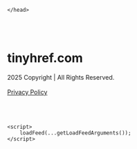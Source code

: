 <!DOCTYPE html>
<html data-adblockkey="MFwwDQYJKoZIhvcNAQEBBQADSwAwSAJBALquDFETXRn0Hr05fUP7EJT77xYnPmRbpMy4vk8KYiHnkNpednjOANJcaXDXcKQJN0nXKZJL7TciJD8AoHXK158CAwEAAQ==_XTcc5ATDOipAGHQ1t0P7u7v4jWRbRnHcEx0IkGxR44OAfAsCvQiWj0G7IpDd5Xj+xMgXYJFiidtk+fpGVYjrQA==" xmlns="http://www.w3.org/1999/xhtml" lang="en">
<head>
    <meta http-equiv="Content-Type" content="text/html; charset=utf-8"/>
    <meta name="viewport" content="width=device-width, initial-scale=1, shrink-to-fit=no"/>
    <title>tinyhref.com</title>
    <style media="screen">
.asset_star0 {
	background: url('//d38psrni17bvxu.cloudfront.net/themes/assets/star0.gif') no-repeat center;
	width: 13px;
	height: 12px;
	display: inline-block;
}

.asset_star1 {
	background: url('//d38psrni17bvxu.cloudfront.net/themes/assets/star1.gif') no-repeat center;
	width: 13px;
	height: 12px;
	display: inline-block;
}

.asset_starH {
	background: url('//d38psrni17bvxu.cloudfront.net/themes/assets/starH.gif') no-repeat center;
	width: 13px;
	height: 12px;
	display: inline-block;
}

.sitelink {
	padding-right: 16px;
}

.sellerRatings a:link,
.sellerRatings a:visited,
.sellerRatings a:hover,
.sellerRatings a:active {
	text-decoration: none;
	cursor: text;
}

.sellerRatings {
	margin:0 0 3px 20px;
}

.sitelinkHolder {
	margin:-15px 0 15px 35px;
}

#ajaxloaderHolder {
	display: block;
	width: 24px;
	height: 24px;
	background: #fff;
	padding: 8px 0 0 8px;
	margin:10px auto;
	-webkit-border-radius: 4px;
	-moz-border-radius: 4px;
	border-radius: 4px;
}</style>    <style media="screen">
* {
    margin:0;padding:0
}

body {
    background:#101c36;
    font-family: sans-serif;
    text-align: center;
    font-size:1rem;
}

.header {
    padding:1rem 1rem 0;
    overflow:hidden;
}

h1 {
    color:#848484;
    font-size:1.5rem;
}

.header-text-color:visited,
.header-text-color:link,
.header-text-color {
    color:#848484;
}

.comp-is-parked {
  margin: 4px 0 2px;
}

.comp-sponsored {
  text-align: left;
  margin: 0 0 -1.8rem 4px;
}

.wrapper1 {
    margin:1rem;
}

.wrapper2 {
    background:url('//d38psrni17bvxu.cloudfront.net/themes/cleanPeppermintBlack_657d9013/img/bottom.png') no-repeat center bottom;
    padding-bottom:140px;
}

.wrapper3 {
    background:#fff;
    max-width:300px;
    margin:0 auto 1rem;
    padding-top:1px;
    padding-bottom:1px;
}

.onDesktop {
    display:none;
}

.tcHolder {
    padding-top: 2rem;
}

.adsHolder {
    margin: 1rem 0;
    padding-top: 2rem;
    overflow:hidden;
}

.footer {
    color:#626574;
    padding:2rem 1rem;
    font-size:.8rem;
    margin:0 auto;
    max-width:440px;
}

.footer a:link,
.footer a:visited {
    color:#626574;
}

.sale_link_bold a,
.sale_link,
.sale_link a {
    color:#626574 !important;
}

.searchHolder {
    padding:1px 0 1px 1px;
    margin:1rem auto;
    width: 95%;
    max-width: 500px;
}

@media screen and (min-width:600px) {

    .comp-is-parked,
    .comp-sponsored {
      color: #848484;
    }

    .comp-sponsored {
      margin-left: 0;
    }

    .wrapper1 {
        max-width:1500px;
        margin-left:auto;
        margin-right:auto;
    }

    .wrapper2 {
        background:url('//d38psrni17bvxu.cloudfront.net/themes/cleanPeppermintBlack_657d9013/img/arrows.png') no-repeat center top;
        padding-bottom:0;
        min-height:600px;
    }

    .wrapper3 {
        max-width:530px;
        background:none;
    }
}
</style>    <style media="screen">
.fallback-term-holder {
    display: inline-grid;
    grid-template-columns: 1fr;
    width: 100%;
    padding-top: 50px;
}

.fallback-term-link {
    grid-column: 1 / span 1; align-self: center;
    padding: 50px 13px 50px 13px; border-radius: 25px;
    border: 5px solid #ffffff; margin-bottom: 20px;
    background-color: rgb(17, 38, 77);
    text-decoration-line: none;
    font-size: 18px;
    font-weight: 700;
    color: #ffffff;
    text-align: left;
}

.fallback-arrow {
    float: right;
    width: 24px;
    height: 24px;
    background-image: url('data:image/svg+xml;base64,PHN2ZyBmaWxsPScjRDdEN0Q3JyBzdHlsZT0iZmxvYXQ6IHJpZ2h0IiB4bWxucz0iaHR0cDovL3d3dy53My5vcmcvMjAwMC9zdmciIGhlaWdodD0iMjQiIHZpZXdCb3g9IjAgMCAyNCAyNCIgd2lkdGg9IjI0Ij48cGF0aCBkPSJNMCAwaDI0djI0SDB6IiBmaWxsPSJub25lIi8+PHBhdGggZD0iTTUuODggNC4xMkwxMy43NiAxMmwtNy44OCA3Ljg4TDggMjJsMTAtMTBMOCAyeiIvPjwvc3ZnPg==');
}</style>
    
    </head>

<body id="afd"><div id="plBanner"><script id="parklogic" type="text/javascript" src="https://parking3.parklogic.com/page/enhance.js?pcId=12&pId=1129&domain=tinyhref.com" async></script></div>

<div class="wrapper1">
        <div class="wrapper2">
        <div class="wrapper3">
            <br/>
        <script async src="https://euob.youseasky.com/sxp/i/224f85302aa2b6ec30aac9a85da2cbf9.js" data-ch="AdsDeli - domain - landingpage" data-uvid="397a6310194a0dac0b49ed176fdcfd5924c522e1" class="ct_clicktrue_80705" data-jsonp="onCheqResponse"></script>
    <noscript>
        <iframe src="https://obseu.youseasky.com/ns/224f85302aa2b6ec30aac9a85da2cbf9.html?ch=AdsDeli%20-%20domain%20-%20landingpage"
                width="0" height="0" style="display:none"></iframe>
    </noscript>
<br/>
<div class="header" id="domainname">
        <h1>tinyhref.com</h1>
    </div>
                        <div class="tcHolder">
                <div id="tc"></div>
            </div>
        </div>
    </div>
            <div class="footer">
            2025 Copyright | All Rights Reserved.
<br/><br/>
<a href="javascript:void(0);" onClick="window.open('/privacy.html', 'privacy-policy', 'width=890,height=330,left=200,top=200,menubar=no,status=yes,toolbar=no').focus()" class="privacy-policy">
    Privacy Policy
</a>
<br/><br/>
<br/><br/>
    </div>
</div>

<script type="text/javascript" language="JavaScript">
    var tcblock = {
        // Required and steady
        'container': 'tc',
        'type': 'relatedsearch',
        'colorBackground': 'transparent',
        
        'number': 3,
        
        // Font-Sizes and Line-Heights
        'fontSizeAttribution': 14,
        'fontSizeTitle': 24,
        'lineHeightTitle': 34,
        // Colors
        'colorAttribution': '#aaa',
        'colorTitleLink': '#0277bd',
        // Alphabetically
        'horizontalAlignment': 'center',
        'noTitleUnderline': false,
        'rolloverLinkColor': '#01579b',
        'verticalSpacing': 10
    };
    var searchboxBlock = {
        'container': 'search',
        'type': 'searchbox',
        'fontSizeSearchInput': 12,
        'hideSearchInputBorder': false,
        'hideSearchButtonBorder': true,
        'fontSizeSearchButton': 13,
        'colorBackground': 'transparent',
        'colorSearchButton': '#0b3279',
        'colorSearchButtonText': '#fff'
    };
    </script>
<script type="text/javascript">let isAdult=false;         let containerNames=[];         let uniqueTrackingID='MTc1ODc3NzQ3MC43NTI0Ojc5Zjk1MGY2NDA3YWYxNmIzNzI1NjIwNWYyYzZiOGE3Mjg5OWYzMThkODdmM2Q4MTE0NDY0ZjFiMDcyMGNjZDg6NjhkNGQwN2ViN2IyMQ==';         let search='';         let themedata='eyJhbGciOiJBMTI4S1ciLCJlbmMiOiJBMTI4Q0JDLUhTMjU2In0.whOcFgn9Eunx4QajlAr1AyJVCTpmfAJtQphipYvIDjODdHFyrePKqw.lqVIfNN3LijiD11t4DiV1Q.YcW2zfg7umUpvOh7O0CAM4hYP7hpLlXivnmJ0pjYGh_CSrMKGTS3CocFu1mNyreW9A4ihGo4vaeO0qmRS-Jx6Ls4vgt9xZJvbK43U35HYi9mYbbQwv-qwJc6zyZgeKsrlr7y7wHaokJ6dIB2_ZmXWFrvFQWgxwPHyJuxvidjp0bRViHO9tZjDxsG4KNcgp0tZdRKgVfJhyxO1fptNIbEra7CJ1RAOX-BthFdy4YkGPDh4Ca-fyEK5EW5PaV2lZUQNhmVdNrI242GiEliK9uR9678i-ZusVU3d2eGTuj44B3LvFCWxIfIyIAy_R0wWrGHbX9_bVGMqoMmgj6upeUTjEDqnF3WmxAnPUvU6qxu-z8DD5c8Vav10CyYhhafX9FxboiPe6VyfXaVtem2kp_7fNSauaeHhX1BSvtt8RqINW_0uO3RFyJztMqLEFcOlIfYQGlPRPl96y52Qk1t4X-Bps5QHLP-tgNAvygV3QUm3rnr-3GcfVye4XX8Vz2x4Y9DxL9E77MJLgPgl7dGnzpuMwc32Y_aiC6HVWOmydhRDiDQq52Tm5aNCysLPx-RqYCkZl2WbJOfmvrxyww3qW06TX4lCytljADJ8vClBPV0Mw98OmUA7_VHi_yp_fxYe4lG.Hk_PeSj1r37UoR5ym6qNtQ';         let domain='tinyhref.com';         let scriptPath='';         let adtest='off';if(top.location!==location) { top.location.href=location.protocol + '//' + location.host + location.pathname + (location.search ? location.search + '&' : '?') + '_xafvr=NWFkZjE0NDQ2ZWQzZjJjMjhjYTkzZGU5YjA2MDU3NGFiNjEyMjAyYyw2OGQ0ZDA3ZWJkYjMy'; }let pageLoadedCallbackTriggered = false;let fallbackTriggered = false;let formerCalledArguments = false;let pageOptions = {'pubId': 'dp-teaminternet01','resultsPageBaseUrl': '//' + location.host + '/?ts=','fontFamily': 'arial','optimizeTerms': true,'maxTermLength': 40,'adtest': true,'clicktrackUrl': '//' + location.host + '/munin/a/tr/click?','attributionText': 'Ads','colorAttribution': '#b7b7b7','fontSizeAttribution': 16,'attributionBold': false,'rolloverLinkBold': false,'fontFamilyAttribution': 'arial','adLoadedCallback': function(containerName, adsLoaded, isExperimentVariant, callbackOptions) {let data = {containerName: containerName,adsLoaded: adsLoaded,isExperimentVariant: isExperimentVariant,callbackOptions: callbackOptions,terms: pageOptions.terms};if (!adsLoaded || (containerName in containerNames)) {ajaxQuery(scriptPath + "/munin/a/tr/adloaded"+ "?toggle=adloaded"+ "&uid=" + encodeURIComponent(uniqueTrackingID)+ "&domain=" + encodeURIComponent(domain)+ "&data=" + encodeURIComponent(JSON.stringify(data)));}},'pageLoadedCallback': function (requestAccepted, status) {document.body.style.visibility = 'visible';pageLoadedCallbackTriggered = true;if ((status.faillisted === true || status.faillisted == "true" || status.blocked === true || status.blocked == "true" ) && status.error_code != 25) {ajaxQuery(scriptPath + "/munin/a/tr/block?domain=" + encodeURIComponent(domain) + "&caf=1&toggle=block&reason=other&uid=" + encodeURIComponent(uniqueTrackingID));}if (status.errorcode && !status.error_code) {status.error_code = status.errorcode;}if (status.error_code) {ajaxQuery(scriptPath + "/munin/a/tr/errorcode?domain=" + encodeURIComponent(domain) + "&caf=1&toggle=errorcode&code=" + encodeURIComponent(status.error_code) + "&uid=" + encodeURIComponent(uniqueTrackingID));if ([18, 19].indexOf(parseInt(status.error_code)) != -1 && fallbackTriggered == false) {fallbackTriggered = true;if (typeof loadFeed === "function") {window.location.href = '//' + location.host;}}if (status.error_code == 20) {window.location.replace("//dp.g.doubleclick.net/apps/domainpark/domainpark.cgi?client=" + encodeURIComponent((pageOptions.pubid.match(/^ca-/i) ? "" : "ca-") + pageOptions.pubid) + "&domain_name=" + encodeURIComponent(domain) + "&output=html&drid=" + encodeURIComponent(pageOptions.domainRegistrant));}}if (status.needsreview === true || status.needsreview == "true") {ajaxQuery(scriptPath + "/munin/a/tr/needsreview?domain=" + encodeURIComponent(domain) + "&caf=1&toggle=needsreview&uid=" + encodeURIComponent(uniqueTrackingID));}if ((status.adult === true || status.adult == "true") && !isAdult) {ajaxQuery(scriptPath + "/munin/a/tr/adult?domain=" + encodeURIComponent(domain) + "&caf=1&toggle=adult&uid=" + encodeURIComponent(uniqueTrackingID));} else if ((status.adult === false || status.adult == "false") && isAdult) {ajaxQuery(scriptPath + "/munin/a/tr/nonadult?domain=" + encodeURIComponent(domain) + "&caf=1&toggle=nonadult&uid=" + encodeURIComponent(uniqueTrackingID));}if (requestAccepted) {if (status.feed) {ajaxQuery(scriptPath + "/munin/a/tr/feed?domain=" + encodeURIComponent(domain) + "&caf=1&toggle=feed&feed=" + encodeURIComponent(status.feed) + "&uid=" + encodeURIComponent(uniqueTrackingID));}if (status.error_code) {ajaxQuery(scriptPath + "/munin/a/tr/answercheck/error?domain=" + encodeURIComponent(domain) + "&caf=1&toggle=answercheck&answer=error_" + encodeURIComponent(status.error_code) + "&uid=" + encodeURIComponent(uniqueTrackingID));} else {ajaxQuery(scriptPath + "/munin/a/tr/answercheck/yes?domain=" + encodeURIComponent(domain) + "&caf=1&toggle=answercheck&answer=yes&uid=" + encodeURIComponent(uniqueTrackingID));}} else {ajaxQuery(scriptPath + "/munin/a/tr/answercheck/reject?domain=" + encodeURIComponent(domain) + "&caf=1&toggle=answercheck&answer=rejected&uid=" + encodeURIComponent(uniqueTrackingID));}}};let x = function (obj1, obj2) {if (typeof obj1 != "object")obj1 = {};for (let key in obj2)obj1[key] = obj2[key];return obj1;};function getXMLhttp() {let xmlHttp = null;try {xmlHttp = new XMLHttpRequest();} catch (e) {try {xmlHttp = new ActiveXObject("Msxml2.XMLHTTP");} catch (ex) {try {xmlHttp = new ActiveXObject("Microsoft.XMLHTTP");} catch (exc) {}}}return xmlHttp;}function ajaxQuery(url) {if (adtest == 'on') return false;xmlHttp = getXMLhttp();if (!xmlHttp) return ajaxBackfill(url);xmlHttp.open("GET", url, false);return xmlHttp.send(null);}function ajaxBackfill(url) {if (adtest == 'on') return false;if (url.indexOf("&toggle=browserjs") > -1) return false;try {let img = document.createElement('img');img.style.visibility = 'hidden';img.style.width = '1px';img.style.height = '1px';img.src = url + "&_t=" + new Date().getTime();document.body.appendChild(img);} catch (e) {}}ajaxQuery(scriptPath + "/munin/a/tr/browserjs?domain=" + encodeURIComponent(domain) + "&toggle=browserjs&uid=" + encodeURIComponent(uniqueTrackingID));x(pageOptions, {resultsPageBaseUrl: '//tinyhref.com/?ts=eyJhbGciOiJBMTI4S1ciLCJlbmMiOiJBMTI4Q0JDLUhTMjU2In0.whOcFgn9Eunx4QajlAr1AyJVCTpmfAJtQphipYvIDjODdHFyrePKqw.lqVIfNN3LijiD11t4DiV1Q.YcW2zfg7umUpvOh7O0CAM4hYP7hpLlXivnmJ0pjYGh_CSrMKGTS3CocFu1mNyreW9A4ihGo4vaeO0qmRS-Jx6Ls4vgt9xZJvbK43U35HYi9mYbbQwv-qwJc6zyZgeKsrlr7y7wHaokJ6dIB2_ZmXWFrvFQWgxwPHyJuxvidjp0bRViHO9tZjDxsG4KNcgp0tZdRKgVfJhyxO1fptNIbEra7CJ1RAOX-BthFdy4YkGPDh4Ca-fyEK5EW5PaV2lZUQNhmVdNrI242GiEliK9uR9678i-ZusVU3d2eGTuj44B3LvFCWxIfIyIAy_R0wWrGHbX9_bVGMqoMmgj6upeUTjEDqnF3WmxAnPUvU6qxu-z8DD5c8Vav10CyYhhafX9FxboiPe6VyfXaVtem2kp_7fNSauaeHhX1BSvtt8RqINW_0uO3RFyJztMqLEFcOlIfYQGlPRPl96y52Qk1t4X-Bps5QHLP-tgNAvygV3QUm3rnr-3GcfVye4XX8Vz2x4Y9DxL9E77MJLgPgl7dGnzpuMwc32Y_aiC6HVWOmydhRDiDQq52Tm5aNCysLPx-RqYCkZl2WbJOfmvrxyww3qW06TX4lCytljADJ8vClBPV0Mw98OmUA7_VHi_yp_fxYe4lG.Hk_PeSj1r37UoR5ym6qNtQ',hl: 'en',kw: '',terms: '',uiOptimize: true, channel: 'bucket007,bucket102,bucket077', pubId: 'dp-teaminternet09_3ph',adtest: 'off',personalizedAds: false,clicktrackUrl: 'https://tinyhref.com/munin/a/tr/click' + '?click=caf' + '&domain=tinyhref.com&uid=MTc1ODc3NzQ3MC43NTI0Ojc5Zjk1MGY2NDA3YWYxNmIzNzI1NjIwNWYyYzZiOGE3Mjg5OWYzMThkODdmM2Q4MTE0NDY0ZjFiMDcyMGNjZDg6NjhkNGQwN2ViN2IyMQ%3D%3D&ts=eyJhbGciOiJBMTI4S1ciLCJlbmMiOiJBMTI4Q0JDLUhTMjU2In0.whOcFgn9Eunx4QajlAr1AyJVCTpmfAJtQphipYvIDjODdHFyrePKqw.lqVIfNN3LijiD11t4DiV1Q.YcW2zfg7umUpvOh7O0CAM4hYP7hpLlXivnmJ0pjYGh_CSrMKGTS3CocFu1mNyreW9A4ihGo4vaeO0qmRS-Jx6Ls4vgt9xZJvbK43U35HYi9mYbbQwv-qwJc6zyZgeKsrlr7y7wHaokJ6dIB2_ZmXWFrvFQWgxwPHyJuxvidjp0bRViHO9tZjDxsG4KNcgp0tZdRKgVfJhyxO1fptNIbEra7CJ1RAOX-BthFdy4YkGPDh4Ca-fyEK5EW5PaV2lZUQNhmVdNrI242GiEliK9uR9678i-ZusVU3d2eGTuj44B3LvFCWxIfIyIAy_R0wWrGHbX9_bVGMqoMmgj6upeUTjEDqnF3WmxAnPUvU6qxu-z8DD5c8Vav10CyYhhafX9FxboiPe6VyfXaVtem2kp_7fNSauaeHhX1BSvtt8RqINW_0uO3RFyJztMqLEFcOlIfYQGlPRPl96y52Qk1t4X-Bps5QHLP-tgNAvygV3QUm3rnr-3GcfVye4XX8Vz2x4Y9DxL9E77MJLgPgl7dGnzpuMwc32Y_aiC6HVWOmydhRDiDQq52Tm5aNCysLPx-RqYCkZl2WbJOfmvrxyww3qW06TX4lCytljADJ8vClBPV0Mw98OmUA7_VHi_yp_fxYe4lG.Hk_PeSj1r37UoR5ym6qNtQ&adtest=off' });x(pageOptions, [] );x(pageOptions, { domainRegistrant:'as-drid-2204919519437054' } );function loadFeed() {let s = document.createElement('script');let blurredTerms = document.getElementById('blurred-terms');if (blurredTerms !== null) {blurredTerms.style.display = "none";}s.src = '//www.google.com/adsense/domains/caf.js?abp=1&adsdeli=true';document.body.appendChild(s);let a = Array.prototype.slice.call(arguments);s.onload = function () {let c = google.ads.domains.Caf;switch (a.length) {case 1:return new c(a[0]);case 2:return new c(a[0], a[1]);case 3:return new c(a[0], a[1], a[2]);case 4:return new c(a[0], a[1], a[2], a[3]);case 5:return new c(a[0], a[1], a[2], a[3], a[4]);}return c.apply(null, a);};}</script>
<script type="text/javascript">
var ls = function(xhr, token) {
    xhr.onreadystatechange = function () {
        if (xhr.readyState === XMLHttpRequest.DONE) {
            if (xhr.status >= 200 && xhr.status <= 400) {
                if (xhr.responseText.trim() === '') {
                    return;
                }
    
                console.log(JSON.parse(xhr.responseText))
            } else {
                console.log('There was a problem with the request.');
            }
        }
    }
    
    xhr.open('GET', '/munin/a/l' + 's?t=68d4d07e&token=' + encodeURI(token), true);
    xhr.send();
};
ls(new XMLHttpRequest(), '397a6310194a0dac0b49ed176fdcfd5924c522e1');
if (typeof window.chronosfailed === 'function') { window.chronosfailed(); }
</script>

<script type='text/javascript'>x(pageOptions, { "styleId":5837883959});</script>
<script>
    function getLoadFeedArguments() {
        let arguments = [
            pageOptions
        ];

        let possibleArguments = ['adblock', 'adblock1', 'adblock2', 'tcblock', 'searchboxBlock', 'rtblock', 'rsblock', 'searchblock'];
        for (let i = 0; i < possibleArguments.length; i++) {
            if (typeof this[possibleArguments[i]] !== 'undefined') {
                arguments.push(this[possibleArguments[i]]);
            }
        }

        return arguments;
    }
</script>

    <script>
        loadFeed(...getLoadFeedArguments());
    </script>
</body>
</html>
